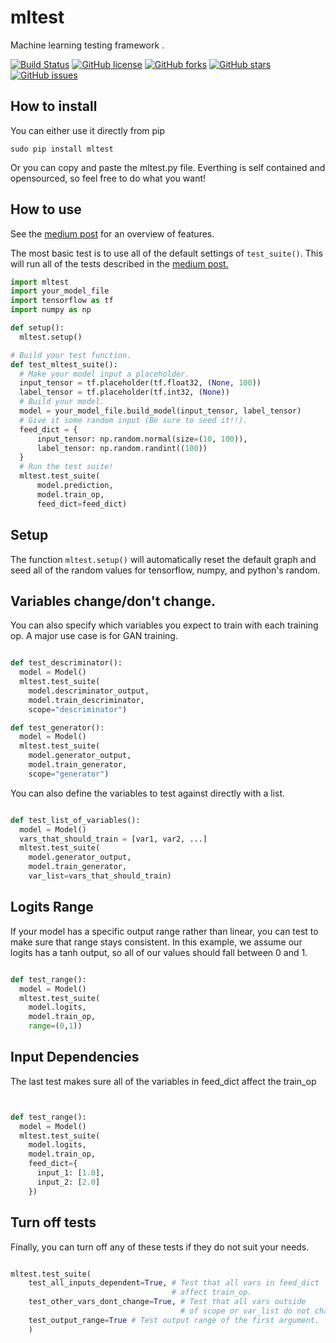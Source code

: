 # mltest
Machine learning testing framework .

[![Build Status](https://travis-ci.org/Thenerdstation/mltest.svg?branch=master)](https://travis-ci.org/Thenerdstation/mltest)
[![GitHub license](https://img.shields.io/github/license/Thenerdstation/mltest.svg)](https://github.com/Thenerdstation/mltest/network)
[![GitHub forks](https://img.shields.io/github/forks/Thenerdstation/mltest.svg)](https://github.com/Thenerdstation/mltest/network)
[![GitHub stars](https://img.shields.io/github/stars/Thenerdstation/mltest.svg)](https://github.com/Thenerdstation/mltest/network)
[![GitHub issues](https://img.shields.io/github/issues/Thenerdstation/mltest.svg)](https://github.com/Thenerdstation/mltest/network)

## How to install

You can either use it directly from pip
```shell
sudo pip install mltest
```

Or you can copy and paste the mltest.py file. Everthing is self contained and opensourced, so feel free to do what you want!


## How to use

See the [medium post](https://medium.com/@keeper6928/mltest-automatically-test-neural-network-models-in-one-function-call-eb6f1fa5019d) for an overview of features.

The most basic test is to use all of the default settings of `test_suite()`. This will run all of the tests described in the [medium post.](https://medium.com/@keeper6928/mltest-automatically-test-neural-network-models-in-one-function-call-eb6f1fa5019d)
```python
import mltest
import your_model_file
import tensorflow as tf
import numpy as np

def setup():
  mltest.setup()

# Build your test function.
def test_mltest_suite():
  # Make your model input a placeholder.
  input_tensor = tf.placeholder(tf.float32, (None, 100))
  label_tensor = tf.placeholder(tf.int32, (None))
  # Build your model.
  model = your_model_file.build_model(input_tensor, label_tensor)
  # Give it some random input (Be sure to seed it!!).
  feed_dict = {
      input_tensor: np.random.normal(size=(10, 100)),
      label_tensor: np.random.randint((100))
  }
  # Run the test suite!
  mltest.test_suite(
      model.prediction,
      model.train_op,
      feed_dict=feed_dict)
```
## Setup
The function `mltest.setup()` will automatically reset the default graph and seed all of the random values for tensorflow, numpy, and python's random.

## Variables change/don't change.
You can also specify which variables you expect to train with each training op. A major use case is for GAN training.

```python

def test_descriminator():
  model = Model()
  mltest.test_suite(
    model.descriminator_output,
    model.train_descriminator,
    scope="descriminator")

def test_generator():
  model = Model()
  mltest.test_suite(
    model.generator_output,
    model.train_generator,
    scope="generator")
```

You can also define the variables to test against directly with a list.

```python

def test_list_of_variables():
  model = Model()
  vars_that_should_train = [var1, var2, ...]
  mltest.test_suite(
    model.generator_output,
    model.train_generator,
    var_list=vars_that_should_train)
```

## Logits Range
If your model has a specific output range rather than linear, you can test to make sure that range stays consistent. In this example, we assume our logits has a tanh output, so all of our values should fall between 0 and 1.

```python

def test_range():
  model = Model()
  mltest.test_suite(
    model.logits,
    model.train_op,
    range=(0,1))
```

## Input Dependencies
The last test makes sure all of the variables in feed_dict affect the train_op

```python


def test_range():
  model = Model()
  mltest.test_suite(
    model.logits,
    model.train_op,
    feed_dict={
      input_1: [1.0],
      input_2: [2.0]
    })
```

## Turn off tests
Finally, you can turn off any of these tests if they do not suit your needs.

```python

mltest.test_suite(
    test_all_inputs_dependent=True, # Test that all vars in feed_dict 
                                    # affect train_op.
    test_other_vars_dont_change=True, # Test that all vars outside 
                                      # of scope or var_list do not change.
    test_output_range=True # Test output range of the first argument.
    )
```
